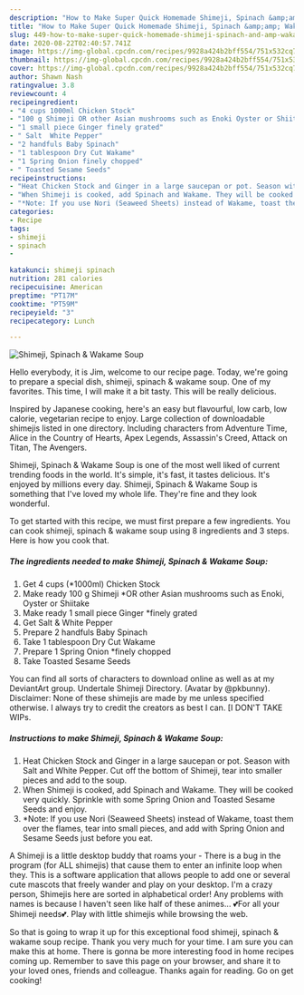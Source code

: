 ```yaml
---
description: "How to Make Super Quick Homemade Shimeji, Spinach &amp;amp; Wakame Soup"
title: "How to Make Super Quick Homemade Shimeji, Spinach &amp;amp; Wakame Soup"
slug: 449-how-to-make-super-quick-homemade-shimeji-spinach-and-amp-wakame-soup
date: 2020-08-22T02:40:57.741Z
image: https://img-global.cpcdn.com/recipes/9928a424b2bff554/751x532cq70/shimeji-spinach-wakame-soup-recipe-main-photo.jpg
thumbnail: https://img-global.cpcdn.com/recipes/9928a424b2bff554/751x532cq70/shimeji-spinach-wakame-soup-recipe-main-photo.jpg
cover: https://img-global.cpcdn.com/recipes/9928a424b2bff554/751x532cq70/shimeji-spinach-wakame-soup-recipe-main-photo.jpg
author: Shawn Nash
ratingvalue: 3.8
reviewcount: 4
recipeingredient:
- "4 cups 1000ml Chicken Stock"
- "100 g Shimeji OR other Asian mushrooms such as Enoki Oyster or Shiitake"
- "1 small piece Ginger finely grated"
- " Salt  White Pepper"
- "2 handfuls Baby Spinach"
- "1 tablespoon Dry Cut Wakame"
- "1 Spring Onion finely chopped"
- " Toasted Sesame Seeds"
recipeinstructions:
- "Heat Chicken Stock and Ginger in a large saucepan or pot. Season with Salt and White Pepper. Cut off the bottom of Shimeji, tear into smaller pieces and add to the soup."
- "When Shimeji is cooked, add Spinach and Wakame. They will be cooked very quickly. Sprinkle with some Spring Onion and Toasted Sesame Seeds and enjoy."
- "*Note: If you use Nori (Seaweed Sheets) instead of Wakame, toast them over the flames, tear into small pieces, and add with Spring Onion and Sesame Seeds just before you eat."
categories:
- Recipe
tags:
- shimeji
- spinach
- 

katakunci: shimeji spinach  
nutrition: 281 calories
recipecuisine: American
preptime: "PT17M"
cooktime: "PT59M"
recipeyield: "3"
recipecategory: Lunch

---
```



![Shimeji, Spinach &amp; Wakame Soup](https://img-global.cpcdn.com/recipes/9928a424b2bff554/751x532cq70/shimeji-spinach-wakame-soup-recipe-main-photo.jpg)

Hello everybody, it is Jim, welcome to our recipe page. Today, we're going to prepare a special dish, shimeji, spinach &amp; wakame soup. One of my favorites. This time, I will make it a bit tasty. This will be really delicious.

Inspired by Japanese cooking, here&#39;s an easy but flavourful, low carb, low calorie, vegetarian recipe to enjoy. Large collection of downloadable shimejis listed in one directory. Including characters from Adventure Time, Alice in the Country of Hearts, Apex Legends, Assassin&#39;s Creed, Attack on Titan, The Avengers.

Shimeji, Spinach &amp; Wakame Soup is one of the most well liked of current trending foods in the world. It's simple, it's fast, it tastes delicious. It's enjoyed by millions every day. Shimeji, Spinach &amp; Wakame Soup is something that I've loved my whole life. They're fine and they look wonderful.


To get started with this recipe, we must first prepare a few ingredients. You can cook shimeji, spinach &amp; wakame soup using 8 ingredients and 3 steps. Here is how you cook that.

<!--inarticleads1-->

##### The ingredients needed to make Shimeji, Spinach &amp; Wakame Soup:

1. Get 4 cups (*1000ml) Chicken Stock
1. Make ready 100 g Shimeji *OR other Asian mushrooms such as Enoki, Oyster or Shiitake
1. Make ready 1 small piece Ginger *finely grated
1. Get  Salt &amp; White Pepper
1. Prepare 2 handfuls Baby Spinach
1. Take 1 tablespoon Dry Cut Wakame
1. Prepare 1 Spring Onion *finely chopped
1. Take  Toasted Sesame Seeds


You can find all sorts of characters to download online as well as at my DeviantArt group. Undertale Shimeji Directory. (Avatar by @pkbunny). Disclaimer: None of these shimejis are made by me unless specified otherwise. I always try to credit the creators as best I can. [I DON&#39;T TAKE WIPs. 

<!--inarticleads2-->

##### Instructions to make Shimeji, Spinach &amp; Wakame Soup:

1. Heat Chicken Stock and Ginger in a large saucepan or pot. Season with Salt and White Pepper. Cut off the bottom of Shimeji, tear into smaller pieces and add to the soup.
1. When Shimeji is cooked, add Spinach and Wakame. They will be cooked very quickly. Sprinkle with some Spring Onion and Toasted Sesame Seeds and enjoy.
1. *Note: If you use Nori (Seaweed Sheets) instead of Wakame, toast them over the flames, tear into small pieces, and add with Spring Onion and Sesame Seeds just before you eat.


A Shimeji is a little desktop buddy that roams your - There is a bug in the program (for ALL shimejis) that cause them to enter an infinite loop when they. This is a software application that allows people to add one or several cute mascots that freely wander and play on your desktop. I&#39;m a crazy person, Shimejis here are sorted in alphabetical order! Any problems with names is because I haven&#39;t seen like half of these animes… 💕For all your Shimeji needs💕. Play with little shimejis while browsing the web. 

So that is going to wrap it up for this exceptional food shimeji, spinach &amp; wakame soup recipe. Thank you very much for your time. I am sure you can make this at home. There is gonna be more interesting food in home recipes coming up. Remember to save this page on your browser, and share it to your loved ones, friends and colleague. Thanks again for reading. Go on get cooking!
